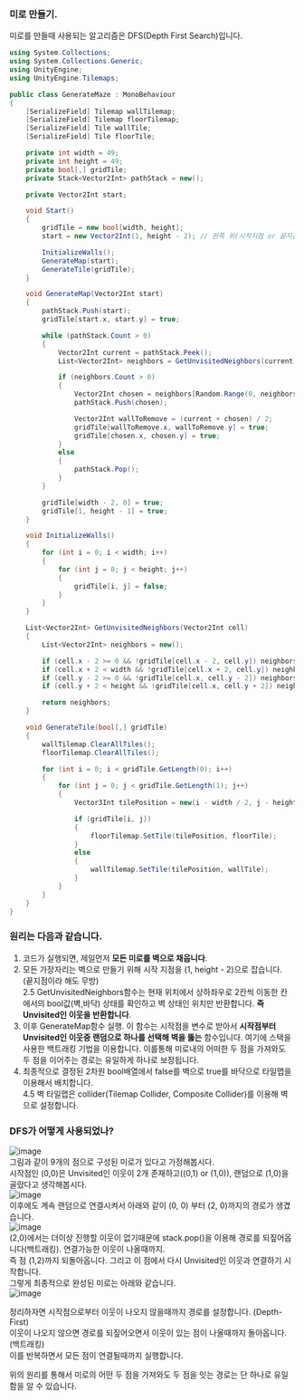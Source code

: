 ### 미로 만들기.<br>
미로를 만들때 사용되는 알고리즘은 DFS(Depth First Search)입니다.

```cs
using System.Collections;
using System.Collections.Generic;
using UnityEngine;
using UnityEngine.Tilemaps;

public class GenerateMaze : MonoBehaviour
{
    [SerializeField] Tilemap wallTilemap;
    [SerializeField] Tilemap floorTilemap;
    [SerializeField] Tile wallTile;
    [SerializeField] Tile floorTile;

    private int width = 49;
    private int height = 49;
    private bool[,] gridTile;
    private Stack<Vector2Int> pathStack = new();

    private Vector2Int start; 

    void Start()
    {
        gridTile = new bool[width, height];
        start = new Vector2Int(1, height - 2); // 왼쪽 위(시작지점 or 끝지점)

        InitializeWalls();
        GenerateMap(start);
        GenerateTile(gridTile);
    }

    void GenerateMap(Vector2Int start)
    {
        pathStack.Push(start);
        gridTile[start.x, start.y] = true;

        while (pathStack.Count > 0)
        {
            Vector2Int current = pathStack.Peek();
            List<Vector2Int> neighbors = GetUnvisitedNeighbors(current);

            if (neighbors.Count > 0)
            {
                Vector2Int chosen = neighbors[Random.Range(0, neighbors.Count)];
                pathStack.Push(chosen);

                Vector2Int wallToRemove = (current + chosen) / 2;
                gridTile[wallToRemove.x, wallToRemove.y] = true;
                gridTile[chosen.x, chosen.y] = true;
            }
            else
            {
                pathStack.Pop();
            }
        }

        gridTile[width - 2, 0] = true;
        gridTile[1, height - 1] = true;
    }

    void InitializeWalls()
    {
        for (int i = 0; i < width; i++)
        {
            for (int j = 0; j < height; j++)
            {
                gridTile[i, j] = false;
            }
        }
    }

    List<Vector2Int> GetUnvisitedNeighbors(Vector2Int cell)
    {
        List<Vector2Int> neighbors = new();

        if (cell.x - 2 >= 0 && !gridTile[cell.x - 2, cell.y]) neighbors.Add(new Vector2Int(cell.x - 2, cell.y));
        if (cell.x + 2 < width && !gridTile[cell.x + 2, cell.y]) neighbors.Add(new Vector2Int(cell.x + 2, cell.y));
        if (cell.y - 2 >= 0 && !gridTile[cell.x, cell.y - 2]) neighbors.Add(new Vector2Int(cell.x, cell.y - 2));
        if (cell.y + 2 < height && !gridTile[cell.x, cell.y + 2]) neighbors.Add(new Vector2Int(cell.x, cell.y + 2));

        return neighbors;
    }

    void GenerateTile(bool[,] gridTile)
    {
        wallTilemap.ClearAllTiles();
        floorTilemap.ClearAllTiles();

        for (int i = 0; i < gridTile.GetLength(0); i++)
        {
            for (int j = 0; j < gridTile.GetLength(1); j++)
            {
                Vector3Int tilePosition = new(i - width / 2, j - height / 2, 0);

                if (gridTile[i, j])
                {
                    floorTilemap.SetTile(tilePosition, floorTile);
                }
                else
                {
                    wallTilemap.SetTile(tilePosition, wallTile);
                }
            }
        }
    }
}
```


### 원리는 다음과 같습니다.<br>
1. 코드가 실행되면, 제일먼저 **모든 미로를 벽으로 채웁니다**.<br>
2. 모든 가장자리는 벽으로 만들기 위해 시작 지점을 (1, height - 2)으로 잡습니다. (끝지점이라 해도 무방)<br>
2.5 GetUnvisitedNeighbors함수는 현재 위치에서 상하좌우로 2칸씩 이동한 칸에서의 bool값(벽,바닥) 상태를 확인하고 벽 상태인 위치만 반환합니다. **즉 Unvisited인 이웃을 반환합니다**.<br>
3. 이후 GenerateMap함수 실행. 이 함수는 시작점을 변수로 받아서 **시작점부터 Unvisited인 이웃중 랜덤으로 하나를 선택해 벽을 뚫는** 함수입니다. 여기에 스택을 사용한 백트래킹 기법을 이용합니다. 이를통해 미로내의 어떠한 두 점을 가져와도 두 점을 이어주는 경로는 유일하게 하나로 보장됩니다.<br>
4. 최종적으로 결정된 2차원 bool배열에서 false를 벽으로 true를 바닥으로 타일맵을 이용해서 배치합니다.<br>
4.5 벽 타일맵은 collider(Tilemap Collider, Composite Collider)를 이용해 벽으로 설정합니다.<br>

### DFS가 어떻게 사용되었나?<br>
![image](https://github.com/user-attachments/assets/97fa78bf-6e0c-419c-af8e-960e24eaae7f)<br>
그림과 같이 9개의 점으로 구성된 미로가 있다고 가정해봅시다.<br>
시작점인 (0,0)은 Unvisited인 이웃이 2개 존재하고((0,1) or (1,0)), 랜덤으로 (1,0)을 골랐다고 생각해봅시다.<br>
![image](https://github.com/user-attachments/assets/6918631e-5d92-4dad-96f2-70a205b16322)<br>
이후에도 계속 랜덤으로 연결시켜서 아래와 같이 (0, 0) 부터 (2, 0)까지의 경로가 생겼습니다.<br>
![image](https://github.com/user-attachments/assets/cfce1567-2739-46bd-8bc8-6127cf01e4d4)<br>
(2,0)에서는 더이상 진행할 이웃이 없기때문에 stack.pop()을 이용해 경로를 되짚어옵니다(백트래킹). 연결가능한 이웃이 나올때까지.<br>
즉 점 (1,2)까지 되돌아옵니다. 그리고 이 점에서 다시 Unvisited인 이웃과 연결하기 시작합니다.<br>
그렇게 최종적으로 완성된 미로는 아래와 같습니다.<br>
![image](https://github.com/user-attachments/assets/a0ec4755-f466-46d3-9d7e-3c298a0cf238)<br>

정리하자면 시작점으로부터 이웃이 나오지 않을때까지 경로를 설정합니다. (Depth-First)<br>
이웃이 나오지 않으면 경로를 되짚어오면서 이웃이 있는 점이 나올때까지 돌아옵니다. (백트래킹)<br>
이를 반복하면서 모든 점이 연결될때까지 실행합니다.<br>

위의 원리를 통해서 미로의 어떤 두 점을 가져와도 두 점을 잇는 경로는 단 하나로 유일함을 알 수 있습니다.<br>

